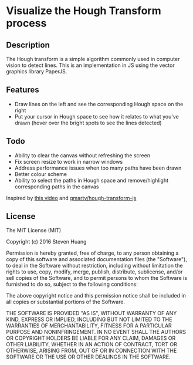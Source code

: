# Visualize the Hough Transform process

## Description

The Hough transform is a simple algorithm commonly used in computer vision to
detect lines. This is an implementation in JS using the vector graphics library PaperJS.

## Features
- Draw lines on the left and see the corresponding Hough space on the right
- Put your cursor in Hough space to see how it relates to what you've drawn (hover over the bright spots to see the lines detected)

## Todo
- Ability to clear the canvas without refreshing the screen
- Fix screen resize to work in narrow windows
- Address performance issues when too many paths have been drawn
- Better colour scheme
- Ability to select the paths in Hough space and remove/highlight corresponding paths in the canvas

Inspired by [this video](https://www.youtube.com/watch?v=ebfi7qOFLuo) and [gmarty/hough-transform-js](https://github.com/gmarty/hough-transform-js)

## License

The MIT License (MIT)

Copyright (c) 2016 Steven Huang

Permission is hereby granted, free of charge, to any person obtaining a copy of this software and associated documentation files (the "Software"), to deal in the Software without restriction, including without limitation the rights to use, copy, modify, merge, publish, distribute, sublicense, and/or sell copies of the Software, and to permit persons to whom the Software is furnished to do so, subject to the following conditions:

The above copyright notice and this permission notice shall be included in all copies or substantial portions of the Software.

THE SOFTWARE IS PROVIDED "AS IS", WITHOUT WARRANTY OF ANY KIND, EXPRESS OR IMPLIED, INCLUDING BUT NOT LIMITED TO THE WARRANTIES OF MERCHANTABILITY, FITNESS FOR A PARTICULAR PURPOSE AND NONINFRINGEMENT. IN NO EVENT SHALL THE AUTHORS OR COPYRIGHT HOLDERS BE LIABLE FOR ANY CLAIM, DAMAGES OR OTHER LIABILITY, WHETHER IN AN ACTION OF CONTRACT, TORT OR OTHERWISE, ARISING FROM, OUT OF OR IN CONNECTION WITH THE SOFTWARE OR THE USE OR OTHER DEALINGS IN THE SOFTWARE.
